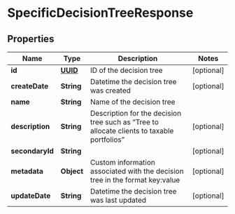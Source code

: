 
# SpecificDecisionTreeResponse

## Properties
Name | Type | Description | Notes
------------ | ------------- | ------------- | -------------
**id** | [**UUID**](UUID.md) | ID of the decision tree |  [optional]
**createDate** | **String** | Datetime the decision tree was created |  [optional]
**name** | **String** | Name of the decision tree | 
**description** | **String** | Description for the decision tree such as “Tree to allocate clients to taxable portfolios” |  [optional]
**secondaryId** | **String** |  |  [optional]
**metadata** | **Object** | Custom information associated with the decision tree in the format key:value |  [optional]
**updateDate** | **String** | Datetime the decision tree was last updated |  [optional]




